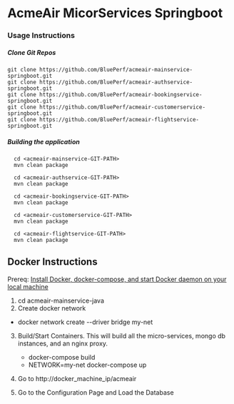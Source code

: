 # AcmeAir MicorServices Springboot

### Usage Instructions

##### Clone Git Repos

    git clone https://github.com/BluePerf/acmeair-mainservice-springboot.git
    git clone https://github.com/BluePerf/acmeair-authservice-springboot.git
    git clone https://github.com/BluePerf/acmeair-bookingservice-springboot.git
    git clone https://github.com/BluePerf/acmeair-customerservice-springboot.git
    git clone https://github.com/BluePerf/acmeair-flightservice-springboot.git

##### Building the application

  
	  cd <acmeair-mainservice-GIT-PATH>  
	  mvn clean package
    
      cd <acmeair-authservice-GIT-PATH>  
      mvn clean package
    
      cd <acmeair-bookingservice-GIT-PATH>  
      mvn clean package
    
      cd <acmeair-customerservice-GIT-PATH>  
      mvn clean package
    
      cd <acmeair-flightservice-GIT-PATH>  
      mvn clean package
  
## Docker Instructions

Prereq: [Install Docker, docker-compose, and start Docker daemon on your local machine](https://docs.docker.com/installation/)

1. cd acmeair-mainservice-java
2. Create docker network
 * docker network create --driver bridge my-net
3. Build/Start Containers. This will build all the micro-services, mongo db instances, and an nginx proxy.
    * docker-compose build
    * NETWORK=my-net docker-compose up

4. Go to http://docker_machine_ip/acmeair
5. Go to the Configuration Page and Load the Database
